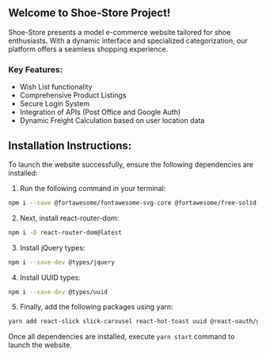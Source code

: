 ## Welcome to Shoe-Store Project!

Shoe-Store presents a model e-commerce website tailored for shoe enthusiasts. With a dynamic interface and specialized categorization, our platform offers a seamless shopping experience.

### Key Features:

- Wish List functionality
- Comprehensive Product Listings
- Secure Login System
- Integration of APIs (Post Office and Google Auth)
- Dynamic Freight Calculation based on user location data

## Installation Instructions:

To launch the website successfully, ensure the following dependencies are installed:

1. Run the following command in your terminal:
```bash
npm i --save @fortawesome/fontawesome-svg-core @fortawesome/free-solid-svg-icons @fortawesome/free-regular-svg-icons @fortawesome/free-brands-svg-icons save @fortawesome/react-fontawesome@latest react-router bootstrap@5.3
```
2. Next, install react-router-dom:
```bash
npm i -D react-router-dom@latest
```
3. Install jQuery types:
```bash
npm i --save-dev @types/jquery
```
4. Install UUID types:
```bash
npm i --save-dev @types/uuid
```
5. Finally, add the following packages using yarn:
```bash
yarn add react-slick slick-carousel react-hot-toast uuid @react-oauth/google@latest react-hook-form
```

Once all dependencies are installed, execute ```yarn start``` command to launch the website.